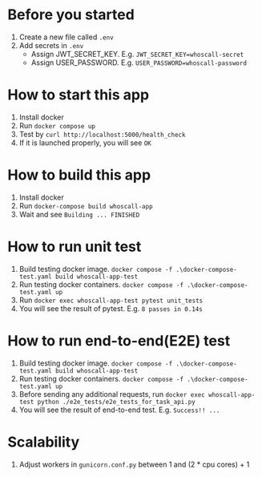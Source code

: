 # Before you started
1. Create a new file called `.env`
2. Add secrets in `.env`
   * Assign JWT_SECRET_KEY. E.g. `JWT_SECRET_KEY=whoscall-secret`
   * Assign USER_PASSWORD. E.g. `USER_PASSWORD=whoscall-password`

# How to start this app
1. Install docker
2. Run `docker compose up`
3. Test by `curl http://localhost:5000/health_check`
4. If it is launched properly, you will see `OK`

# How to build this app
1. Install docker
2. Run `docker-compose build whoscall-app`
3. Wait and see `Building ... FINISHED`

# How to run unit test
1. Build testing docker image. `docker compose -f .\docker-compose-test.yaml build whoscall-app-test`
2. Run testing docker containers. `docker compose -f .\docker-compose-test.yaml up`
3. Run `docker exec whoscall-app-test pytest unit_tests`
4. You will see the result of pytest. E.g. `8 passes in 0.14s`

# How to run end-to-end(E2E) test
1. Build testing docker image. `docker compose -f .\docker-compose-test.yaml build whoscall-app-test`
2. Run testing docker containers. `docker compose -f .\docker-compose-test.yaml up`
3. Before sending any additional requests, run `docker exec whoscall-app-test python ./e2e_tests/e2e_tests_for_task_api.py`
4. You will see the result of end-to-end test. E.g. `Success!! ...`

# Scalability
1. Adjust workers in `gunicorn.conf.py` between 1 and (2 * cpu cores) + 1